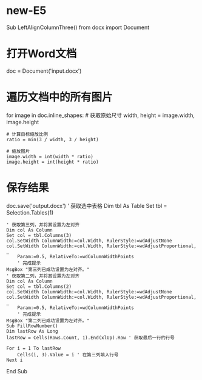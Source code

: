 # new-E5
Sub LeftAlignColumnThree()
from docx import Document

# 打开Word文档
doc = Document('input.docx')

# 遍历文档中的所有图片
for image in doc.inline_shapes:
    # 获取原始尺寸
    width, height = image.width, image.height

    # 计算目标缩放比例
    ratio = min(3 / width, 3 / height)

    # 缩放图片
    image.width = int(width * ratio)
    image.height = int(height * ratio)

# 保存结果
doc.save('output.docx')
    ' 获取选中表格
    Dim tbl As Table
    Set tbl = Selection.Tables(1)
    
    ' 获取第三列，并将其设置为左对齐
    Dim col As Column
    Set col = tbl.Columns(3)
    col.SetWidth ColumnWidth:=col.Width, RulerStyle:=wdAdjustNone
    col.SetWidth ColumnWidth:=col.Width, RulerStyle:=wdAdjustProportional, _
        Param:=0.5, RelativeTo:=wdColumnWidthPoints
        ' 完成提示
    MsgBox "第三列已成功设置为左对齐。"
    ' 获取第二列，并将其设置为左对齐
    Dim col As Column
    Set col = tbl.Columns(2)
    col.SetWidth ColumnWidth:=col.Width, RulerStyle:=wdAdjustNone
    col.SetWidth ColumnWidth:=col.Width, RulerStyle:=wdAdjustProportional, _
        Param:=0.5, RelativeTo:=wdColumnWidthPoints
        ' 完成提示
    MsgBox "第二列已成功设置为左对齐。"
    Sub FillRowNumber()
    Dim lastRow As Long
    lastRow = Cells(Rows.Count, 1).End(xlUp).Row ' 获取最后一行的行号
    
    For i = 1 To lastRow
        Cells(i, 3).Value = i ' 在第三列填入行号
    Next i
End Sub



